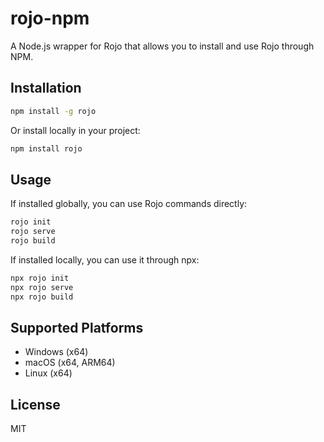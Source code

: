 # rojo-npm

A Node.js wrapper for Rojo that allows you to install and use Rojo through NPM.

## Installation

```bash
npm install -g rojo
```

Or install locally in your project:

```bash
npm install rojo
```

## Usage

If installed globally, you can use Rojo commands directly:

```bash
rojo init
rojo serve
rojo build
```

If installed locally, you can use it through npx:

```bash
npx rojo init
npx rojo serve
npx rojo build
```

## Supported Platforms

- Windows (x64)
- macOS (x64, ARM64)
- Linux (x64)

## License

MIT
